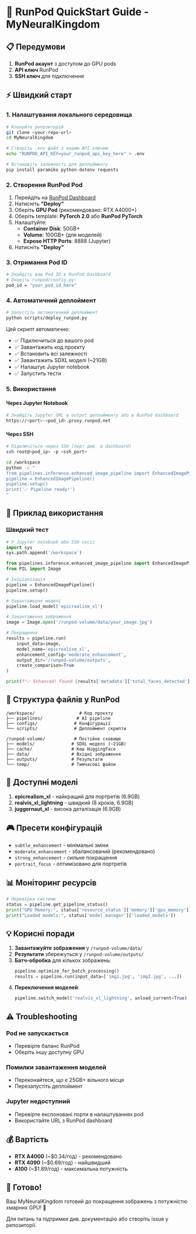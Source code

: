 # 🚀 RunPod QuickStart Guide - MyNeuralKingdom

## 📋 Передумови

1. **RunPod акаунт** з доступом до GPU pods
2. **API ключ** RunPod 
3. **SSH ключ** для підключення

## ⚡ Швидкий старт

### 1. Налаштування локального середовища

```bash
# Клонуйте репозиторій
git clone <your-repo-url>
cd MyNeuralKingdom

# Створіть .env файл з вашим API ключем
echo "RUNPOD_API_KEY=your_runpod_api_key_here" > .env

# Встановіть залежності для деплойменту
pip install paramiko python-dotenv requests
```

### 2. Створення RunPod Pod

1. Перейдіть на [RunPod Dashboard](https://www.runpod.io/console/pods)
2. Натисніть **"Deploy"** 
3. Оберіть **GPU Pod** (рекомендовано: RTX A4000+)
4. Оберіть template: **PyTorch 2.0** або **RunPod PyTorch**
5. Налаштуйте:
   - **Container Disk**: 50GB+
   - **Volume**: 100GB+ (для моделей)
   - **Expose HTTP Ports**: 8888 (Jupyter)
6. Натисніть **"Deploy"**

### 3. Отримання Pod ID

```bash
# Знайдіть ваш Pod ID в RunPod Dashboard
# Оновіть runpod/config.py:
pod_id = "your_pod_id_here"
```

### 4. Автоматичний деплоймент

```bash
# Запустіть автоматичний деплоймент
python scripts/deploy_runpod.py
```

Цей скрипт автоматично:
- ✅ Підключиться до вашого pod
- ✅ Завантажить код проєкту
- ✅ Встановить всі залежності
- ✅ Завантажить SDXL моделі (~21GB)
- ✅ Налаштує Jupyter notebook
- ✅ Запустить тести

### 5. Використання

#### Через Jupyter Notebook
```bash
# Знайдіть Jupyter URL в output деплойменту або в RunPod dashboard
https://<port>-<pod_id>.proxy.runpod.net
```

#### Через SSH
```bash
# Підключіться через SSH (порт див. в dashboard)
ssh root@<pod_ip> -p <ssh_port>

cd /workspace
python -c "
from pipelines.inference.enhanced_image_pipeline import EnhancedImagePipeline
pipeline = EnhancedImagePipeline()
pipeline.setup()
print('✅ Pipeline ready!')
"
```

## 🎯 Приклад використання

### Швидкий тест

```python
# У Jupyter notebook або SSH сесії
import sys
sys.path.append('/workspace')

from pipelines.inference.enhanced_image_pipeline import EnhancedImagePipeline
from PIL import Image

# Ініціалізація
pipeline = EnhancedImagePipeline()
pipeline.setup()

# Завантаження моделі
pipeline.load_model('epicrealism_xl')

# Завантаження зображення
image = Image.open('/runpod-volume/data/your_image.jpg')

# Покращення
results = pipeline.run(
    input_data=image,
    model_name='epicrealism_xl',
    enhancement_config='moderate_enhancement',
    output_dir='/runpod-volume/outputs',
    create_comparison=True
)

print(f"✅ Enhanced! Found {results['metadata']['total_faces_detected']} faces")
```

## 📂 Структура файлів у RunPod

```
/workspace/                 # Код проєкту
├── pipelines/             # AI pipeline
├── configs/              # Конфігурації
└── scripts/              # Деплоймент скрипти

/runpod-volume/           # Постійне сховище  
├── models/              # SDXL моделі (~21GB)
├── cache/               # Кеш HuggingFace
├── data/                # Вхідні зображення
├── outputs/             # Результати
└── temp/                # Тимчасові файли
```

## 🔧 Доступні моделі

1. **epicrealism_xl** - найкращий для портретів (6.9GB)
2. **realvis_xl_lightning** - швидкий (8 кроків, 6.9GB) 
3. **juggernaut_xl** - висока деталізація (6.9GB)

## 🎮 Пресети конфігурацій

- `subtle_enhancement` - мінімальні зміни
- `moderate_enhancement` - збалансований (рекомендовано)
- `strong_enhancement` - сильне покращення
- `portrait_focus` - оптимізовано для портретів

## 📊 Моніторинг ресурсів

```python
# Перевірка системи
status = pipeline.get_pipeline_status()
print("GPU Memory:", status['resource_status']['memory']['gpu_memory'])
print("Loaded models:", status['model_manager']['loaded_models'])
```

## 💡 Корисні поради

1. **Завантажуйте зображення** у `/runpod-volume/data/`
2. **Результати** збережуться у `/runpod-volume/outputs/`
3. **Батч-обробка** для кількох зображень:
   ```python
   pipeline.optimize_for_batch_processing()
   results = pipeline.run(input_data=['img1.jpg', 'img2.jpg', ...])
   ```
4. **Переключення моделей**:
   ```python
   pipeline.switch_model('realvis_xl_lightning', unload_current=True)
   ```

## ⚠️ Troubleshooting

### Pod не запускається
- Перевірте баланс RunPod
- Оберіть іншу доступну GPU

### Помилки завантаження моделей
- Переконайтеся, що є 25GB+ вільного місця
- Перезапустіть деплоймент

### Jupyter недоступний
- Перевірте експоновані порти в налаштуваннях pod
- Використайте URL з RunPod dashboard

## 💰 Вартість

- **RTX A4000** (~$0.34/год) - рекомендовано
- **RTX 4090** (~$0.69/год) - найшвидший
- **A100** (~$1.89/год) - максимальна потужність

## 🎉 Готово!

Ваш MyNeuralKingdom готовий до покращення зображень з потужністю хмарних GPU! 🚀

Для питань та підтримки див. документацію або створіть issue у репозиторії.